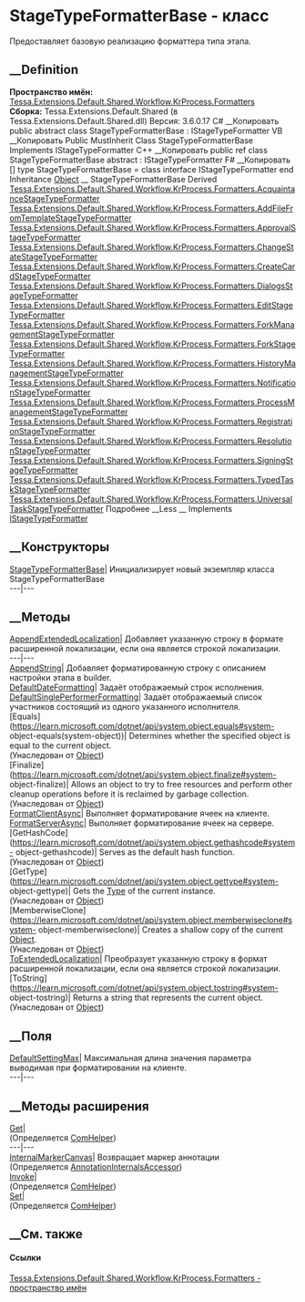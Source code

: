 # StageTypeFormatterBase - класс
Предоставляет базовую реализацию форматтера типа этапа.
## __Definition
 **Пространство имён:**
[Tessa.Extensions.Default.Shared.Workflow.KrProcess.Formatters](N_Tessa_Extensions_Default_Shared_Workflow_KrProcess_Formatters.htm)  
 **Сборка:** Tessa.Extensions.Default.Shared (в
Tessa.Extensions.Default.Shared.dll) Версия: 3.6.0.17
C# __Копировать
     public abstract class StageTypeFormatterBase : IStageTypeFormatter
VB __Копировать
     Public MustInherit Class StageTypeFormatterBase
    	Implements IStageTypeFormatter
C++ __Копировать
     public ref class StageTypeFormatterBase abstract : IStageTypeFormatter
F# __Копировать
     [<AbstractClassAttribute>]
    type StageTypeFormatterBase = 
        class
            interface IStageTypeFormatter
        end
Inheritance
    [Object](https://learn.microsoft.com/dotnet/api/system.object) __ StageTypeFormatterBase
Derived
[Tessa.Extensions.Default.Shared.Workflow.KrProcess.Formatters.AcquaintanceStageTypeFormatter](T_Tessa_Extensions_Default_Shared_Workflow_KrProcess_Formatters_AcquaintanceStageTypeFormatter.htm)
[Tessa.Extensions.Default.Shared.Workflow.KrProcess.Formatters.AddFileFromTemplateStageTypeFormatter](T_Tessa_Extensions_Default_Shared_Workflow_KrProcess_Formatters_AddFileFromTemplateStageTypeFormatter.htm)
[Tessa.Extensions.Default.Shared.Workflow.KrProcess.Formatters.ApprovalStageTypeFormatter](T_Tessa_Extensions_Default_Shared_Workflow_KrProcess_Formatters_ApprovalStageTypeFormatter.htm)
[Tessa.Extensions.Default.Shared.Workflow.KrProcess.Formatters.ChangeStateStageTypeFormatter](T_Tessa_Extensions_Default_Shared_Workflow_KrProcess_Formatters_ChangeStateStageTypeFormatter.htm)
[Tessa.Extensions.Default.Shared.Workflow.KrProcess.Formatters.CreateCardStageTypeFormatter](T_Tessa_Extensions_Default_Shared_Workflow_KrProcess_Formatters_CreateCardStageTypeFormatter.htm)
[Tessa.Extensions.Default.Shared.Workflow.KrProcess.Formatters.DialogsStageTypeFormatter](T_Tessa_Extensions_Default_Shared_Workflow_KrProcess_Formatters_DialogsStageTypeFormatter.htm)
[Tessa.Extensions.Default.Shared.Workflow.KrProcess.Formatters.EditStageTypeFormatter](T_Tessa_Extensions_Default_Shared_Workflow_KrProcess_Formatters_EditStageTypeFormatter.htm)
[Tessa.Extensions.Default.Shared.Workflow.KrProcess.Formatters.ForkManagementStageTypeFormatter](T_Tessa_Extensions_Default_Shared_Workflow_KrProcess_Formatters_ForkManagementStageTypeFormatter.htm)
[Tessa.Extensions.Default.Shared.Workflow.KrProcess.Formatters.ForkStageTypeFormatter](T_Tessa_Extensions_Default_Shared_Workflow_KrProcess_Formatters_ForkStageTypeFormatter.htm)
[Tessa.Extensions.Default.Shared.Workflow.KrProcess.Formatters.HistoryManagementStageTypeFormatter](T_Tessa_Extensions_Default_Shared_Workflow_KrProcess_Formatters_HistoryManagementStageTypeFormatter.htm)
[Tessa.Extensions.Default.Shared.Workflow.KrProcess.Formatters.NotificationStageTypeFormatter](T_Tessa_Extensions_Default_Shared_Workflow_KrProcess_Formatters_NotificationStageTypeFormatter.htm)
[Tessa.Extensions.Default.Shared.Workflow.KrProcess.Formatters.ProcessManagementStageTypeFormatter](T_Tessa_Extensions_Default_Shared_Workflow_KrProcess_Formatters_ProcessManagementStageTypeFormatter.htm)
[Tessa.Extensions.Default.Shared.Workflow.KrProcess.Formatters.RegistrationStageTypeFormatter](T_Tessa_Extensions_Default_Shared_Workflow_KrProcess_Formatters_RegistrationStageTypeFormatter.htm)
[Tessa.Extensions.Default.Shared.Workflow.KrProcess.Formatters.ResolutionStageTypeFormatter](T_Tessa_Extensions_Default_Shared_Workflow_KrProcess_Formatters_ResolutionStageTypeFormatter.htm)
[Tessa.Extensions.Default.Shared.Workflow.KrProcess.Formatters.SigningStageTypeFormatter](T_Tessa_Extensions_Default_Shared_Workflow_KrProcess_Formatters_SigningStageTypeFormatter.htm)
[Tessa.Extensions.Default.Shared.Workflow.KrProcess.Formatters.TypedTaskStageTypeFormatter](T_Tessa_Extensions_Default_Shared_Workflow_KrProcess_Formatters_TypedTaskStageTypeFormatter.htm)
[Tessa.Extensions.Default.Shared.Workflow.KrProcess.Formatters.UniversalTaskStageTypeFormatter](T_Tessa_Extensions_Default_Shared_Workflow_KrProcess_Formatters_UniversalTaskStageTypeFormatter.htm)
Подробнее __Less __
Implements
    [IStageTypeFormatter](T_Tessa_Extensions_Default_Shared_Workflow_KrProcess_Formatters_IStageTypeFormatter.htm)
##  __Конструкторы
[StageTypeFormatterBase](M_Tessa_Extensions_Default_Shared_Workflow_KrProcess_Formatters_StageTypeFormatterBase__ctor.htm)|
Инициализирует новый экземпляр класса StageTypeFormatterBase  
---|---  
##  __Методы
[AppendExtendedLocalization](M_Tessa_Extensions_Default_Shared_Workflow_KrProcess_Formatters_StageTypeFormatterBase_AppendExtendedLocalization.htm)|
Добавляет указанную строку в формате расширенной локализации, если она
является строкой локализации.  
---|---  
[AppendString](M_Tessa_Extensions_Default_Shared_Workflow_KrProcess_Formatters_StageTypeFormatterBase_AppendString.htm)|
Добавляет форматированную строку с описанием настройки этапа в builder.  
[DefaultDateFormatting](M_Tessa_Extensions_Default_Shared_Workflow_KrProcess_Formatters_StageTypeFormatterBase_DefaultDateFormatting.htm)|
Задаёт отображаемый строк исполнения.  
[DefaultSinglePerformerFormatting](M_Tessa_Extensions_Default_Shared_Workflow_KrProcess_Formatters_StageTypeFormatterBase_DefaultSinglePerformerFormatting.htm)|
Задаёт отображаемый список участников состоящий из одного указанного
исполнителя.  
[Equals](https://learn.microsoft.com/dotnet/api/system.object.equals#system-
object-equals\(system-object\))| Determines whether the specified object is
equal to the current object.  
(Унаследован от
[Object](https://learn.microsoft.com/dotnet/api/system.object))  
[Finalize](https://learn.microsoft.com/dotnet/api/system.object.finalize#system-
object-finalize)| Allows an object to try to free resources and perform other
cleanup operations before it is reclaimed by garbage collection.  
(Унаследован от
[Object](https://learn.microsoft.com/dotnet/api/system.object))  
[FormatClientAsync](M_Tessa_Extensions_Default_Shared_Workflow_KrProcess_Formatters_StageTypeFormatterBase_FormatClientAsync.htm)|
Выполняет форматирование ячеек на клиенте.  
[FormatServerAsync](M_Tessa_Extensions_Default_Shared_Workflow_KrProcess_Formatters_StageTypeFormatterBase_FormatServerAsync.htm)|
Выполняет форматирование ячеек на сервере.  
[GetHashCode](https://learn.microsoft.com/dotnet/api/system.object.gethashcode#system-
object-gethashcode)| Serves as the default hash function.  
(Унаследован от
[Object](https://learn.microsoft.com/dotnet/api/system.object))  
[GetType](https://learn.microsoft.com/dotnet/api/system.object.gettype#system-
object-gettype)| Gets the
[Type](https://learn.microsoft.com/dotnet/api/system.type) of the current
instance.  
(Унаследован от
[Object](https://learn.microsoft.com/dotnet/api/system.object))  
[MemberwiseClone](https://learn.microsoft.com/dotnet/api/system.object.memberwiseclone#system-
object-memberwiseclone)| Creates a shallow copy of the current
[Object](https://learn.microsoft.com/dotnet/api/system.object).  
(Унаследован от
[Object](https://learn.microsoft.com/dotnet/api/system.object))  
[ToExtendedLocalization](M_Tessa_Extensions_Default_Shared_Workflow_KrProcess_Formatters_StageTypeFormatterBase_ToExtendedLocalization.htm)|
Преобразует указанную строку в формат расширенной локализации, если она
является строкой локализации.  
[ToString](https://learn.microsoft.com/dotnet/api/system.object.tostring#system-
object-tostring)| Returns a string that represents the current object.  
(Унаследован от
[Object](https://learn.microsoft.com/dotnet/api/system.object))  
##  __Поля
[DefaultSettingMax](F_Tessa_Extensions_Default_Shared_Workflow_KrProcess_Formatters_StageTypeFormatterBase_DefaultSettingMax.htm)|
Максимальная длина значения параметра выводимая при форматировании на клиенте.  
---|---  
## __Методы расширения
[Get](M_Tessa_Extensions_Default_Client_EDS_ComHelper_Get.htm)|  
(Определяется
[ComHelper](T_Tessa_Extensions_Default_Client_EDS_ComHelper.htm))  
---|---  
[InternalMarkerCanvas](M_Tessa_UI_Views_Charting_Annotations_AnnotationInternalsAccessor_InternalMarkerCanvas.htm)|
Возвращает маркер аннотации  
(Определяется
[AnnotationInternalsAccessor](T_Tessa_UI_Views_Charting_Annotations_AnnotationInternalsAccessor.htm))  
[Invoke](M_Tessa_Extensions_Default_Client_EDS_ComHelper_Invoke.htm)|  
(Определяется
[ComHelper](T_Tessa_Extensions_Default_Client_EDS_ComHelper.htm))  
[Set](M_Tessa_Extensions_Default_Client_EDS_ComHelper_Set.htm)|  
(Определяется
[ComHelper](T_Tessa_Extensions_Default_Client_EDS_ComHelper.htm))  
##  __См. также
#### Ссылки
[Tessa.Extensions.Default.Shared.Workflow.KrProcess.Formatters - пространство
имён](N_Tessa_Extensions_Default_Shared_Workflow_KrProcess_Formatters.htm)
